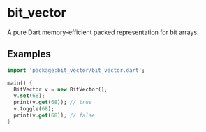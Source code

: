 # bit_vector

A pure Dart memory-efficient packed representation for bit arrays.

## Examples

```dart
import 'package:bit_vector/bit_vector.dart';

main() {
  BitVector v = new BitVector();
  v.set(68);
  print(v.get(68)); // true
  v.toggle(68);
  print(v.get(68)); // false
}
```
